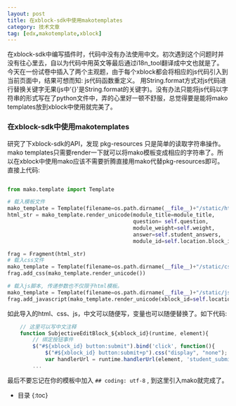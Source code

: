 ```yaml
---
layout: post
title: 在xblock-sdk中使用makotemplates
category: 技术文章
tag: [edx,makotemplate,xblock]
---
```


在xblock-sdk中编写插件时，代码中没有办法使用中文。初次遇到这个问题时并没有往心里去，自以为代码中用英文等最后通过i18n_tool翻译成中文也就是了。
今天在一份试卷中插入了两个主观题，由于每个xblock都会将相应的js代码引入到当前页面中，结果可想而知: js代码函数重定义。<!-- more -->
用String.format方式对js代码进行替换关键字无果(js中'{}'是String.format的关键字)。没有办法只能将js代码以字符串的形式写在了python文件中，弄的心里好一顿不舒服，总觉得要是能将mako templates放到xblock中使用就完美了。

### 在xblock-sdk中使用makotemplates

研究了下xblock-sdk的API，发现 pkg-resources 只是简单的读取字符串操作。mako templates只需要render一下就可以将mako模板变成相应的字符串了。所以在xblock中使用mako应该不需要折腾直接用mako代替pkg-resources即可。直接上代码:

~~~ python

from mako.template import Template

# 载入模板文件
mako_template = Template(filename=os.path.dirname(__file__)+"/static/html/subjective_view.html")
html_str = mako_template.render_unicode(module_title=module_title,
                                        question= self.question,
                                        module_weight=self.weight,
                                        answer=self.student_answers,
                                        module_id=self.location.block_id)

frag = Fragment(html_str)
# 载入css文件
mako_template = Template(filename=os.path.dirname(__file__)+"/static/css/subjective.css")
frag.add_css(mako_template.render_unicode())

# 载入js脚本, 传递参数也不仅限于html模板。
mako_template = Template(filename=os.path.dirname(__file__)+"/static/js/src/subjective_student.js")
frag.add_javascript(mako_template.render_unicode(xblock_id=self.location.block_id))

~~~

如此导入的html、css、js，中文可以随便写，变量也可以随便替换了。如下代码:

~~~ javascript
    // 这里可以写中文注释
    function SubjectiveEditBlock_${xblock_id}(runtime, element){
        // 绑定按钮事件
        $("#${xblock_id} button:submit").bind('click', function(){
            $("#${xblock_id} button:submit+p").css("display", "none");
            var handlerUrl = runtime.handlerUrl(element, 'student_submit');
        ...
~~~

最后不要忘记在你的模板中加入 ```## coding: utf-8``` , 到这里引入mako就完成了。


* 目录
{:toc}

